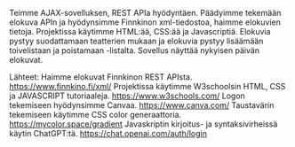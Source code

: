 Teimme AJAX-sovelluksen, REST APIa hyödyntäen. Päädyimme tekemään elokuva APIn ja hyödynsimme Finnkinon xml-tiedostoa, haimme elokuvien tietoja. Projektissa käytimme HTML:ää, CSS:ää ja Javascriptiä. Elokuvia pystyy suodattamaan teatterien mukaan ja elokuvia pystyy lisäämään toivelistaan ja poistamaan -listalta. Sovellus näyttää nykyisen päivän elokuvat. 

Lähteet:
Haimme elokuvat Finnkinon REST APIsta. https://www.finnkino.fi/xml/
Projektissa käytimme W3schoolsin HTML, CSS ja JAVASCRIPT tutoriaaleja. https://www.w3schools.com/
Logon tekemiseen hyödynsimme Canvaa. https://www.canva.com/
Taustavärin tekemiseen käytimme CSS color generaattoria. https://mycolor.space/gradient
Javaskriptin kirjoitus- ja syntaksivirheissä käytin ChatGPT:tä. https://chat.openai.com/auth/login
